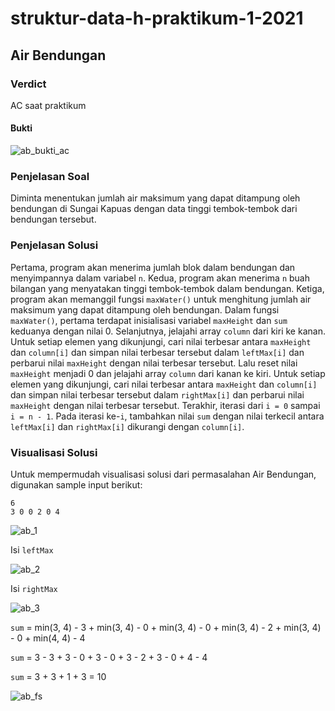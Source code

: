 # struktur-data-h-praktikum-1-2021
## Air Bendungan
### Verdict
AC saat praktikum
#### Bukti
![ab_bukti_ac](/img/ab_bukti_ac.jpg)
### Penjelasan Soal
Diminta menentukan jumlah air maksimum yang dapat ditampung oleh bendungan di Sungai Kapuas dengan data tinggi tembok-tembok dari bendungan tersebut.
### Penjelasan Solusi
Pertama, program akan menerima jumlah blok dalam bendungan dan menyimpannya dalam variabel `n`. Kedua, program akan menerima `n` buah bilangan yang menyatakan tinggi tembok-tembok dalam bendungan. Ketiga, program akan memanggil fungsi `maxWater()` untuk menghitung jumlah air maksimum yang dapat ditampung oleh bendungan. Dalam fungsi `maxWater()`, pertama terdapat inisialisasi variabel `maxHeight` dan `sum` keduanya dengan nilai 0. Selanjutnya, jelajahi array `column` dari kiri ke kanan. Untuk setiap elemen yang dikunjungi, cari nilai terbesar antara `maxHeight` dan `column[i]` dan simpan nilai terbesar tersebut dalam `leftMax[i]` dan perbarui nilai `maxHeight` dengan nilai terbesar tersebut. Lalu reset nilai `maxHeight` menjadi 0 dan jelajahi array `column` dari kanan ke kiri. Untuk setiap elemen yang dikunjungi, cari nilai terbesar antara `maxHeight` dan `column[i]` dan simpan nilai terbesar tersebut dalam `rightMax[i]` dan perbarui nilai `maxHeight` dengan nilai terbesar tersebut. Terakhir, iterasi dari `i = 0` sampai `i = n - 1`. Pada iterasi ke-`i`, tambahkan nilai `sum` dengan nilai terkecil antara `leftMax[i]` dan `rightMax[i]` dikurangi dengan `column[i]`.
### Visualisasi Solusi
Untuk mempermudah visualisasi solusi dari permasalahan Air Bendungan, digunakan sample input berikut:

```
6
3 0 0 2 0 4
```

![ab_1](/img/ab_1.jpg)

Isi `leftMax`

![ab_2](/img/ab_2.jpg)


Isi `rightMax`

![ab_3](/img/ab_3.jpg)

`sum` = min(3, 4) - 3 + min(3, 4) - 0 + min(3, 4) - 0 + min(3, 4) - 2 + min(3, 4) - 0 + min(4, 4) - 4

`sum` = 3 - 3 + 3 - 0 + 3 - 0 + 3 - 2 + 3 - 0 + 4 - 4

`sum` = 3 + 3 + 1 + 3 = 10

![ab_fs](/img/ab_fs.jpg)